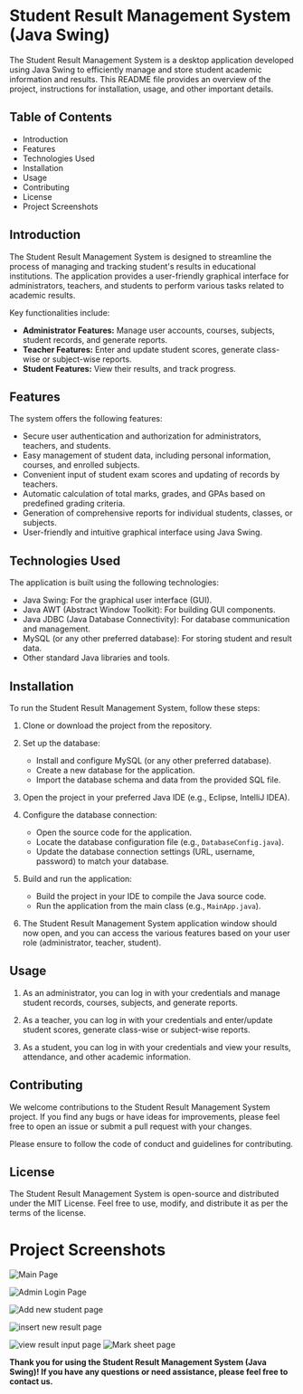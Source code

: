 # Student Result Management System (Java Swing)

The Student Result Management System is a desktop application developed using Java Swing to efficiently manage and store student academic information and results. This README file provides an overview of the project, instructions for installation, usage, and other important details.

## Table of Contents
* Introduction
* Features
* Technologies Used
* Installation
* Usage
* Contributing
* License
* Project Screenshots
## Introduction
The Student Result Management System is designed to streamline the process of managing and tracking student's results in educational institutions. The application provides a user-friendly graphical interface for administrators, teachers, and students to perform various tasks related to academic results.

Key functionalities include:

* **Administrator Features:** Manage user accounts, courses, subjects, student records, and generate reports.
* **Teacher Features:** Enter and update student scores, generate class-wise or subject-wise reports.
* **Student Features:** View their results, and track progress.
## Features
The system offers the following features:

* Secure user authentication and authorization for administrators, teachers, and students.
* Easy management of student data, including personal information, courses, and enrolled subjects.
* Convenient input of student exam scores and updating of records by teachers.
* Automatic calculation of total marks, grades, and GPAs based on predefined grading criteria.
* Generation of comprehensive reports for individual students, classes, or subjects.
* User-friendly and intuitive graphical interface using Java Swing.
## Technologies Used
The application is built using the following technologies:

* Java Swing: For the graphical user interface (GUI).
* Java AWT (Abstract Window Toolkit): For building GUI components.
* Java JDBC (Java Database Connectivity): For database communication and management.
* MySQL (or any other preferred database): For storing student and result data.
* Other standard Java libraries and tools.
## Installation
To run the Student Result Management System, follow these steps:

1. Clone or download the project from the repository.

2. Set up the database:

    * Install and configure MySQL (or any other preferred database).
    * Create a new database for the application.
    * Import the database schema and data from the provided SQL file.
3. Open the project in your preferred Java IDE (e.g., Eclipse, IntelliJ IDEA).

4. Configure the database connection:

    * Open the source code for the application.
    * Locate the database configuration file (e.g., `DatabaseConfig.java`).
    * Update the database connection settings (URL, username, password) to match your database.
5. Build and run the application:

    * Build the project in your IDE to compile the Java source code.
    * Run the application from the main class (e.g., `MainApp.java`).
6. The Student Result Management System application window should now open, and you can access the various features based on your user role (administrator, teacher, student).

## Usage
1. As an administrator, you can log in with your credentials and manage student records, courses, subjects, and generate reports.

2. As a teacher, you can log in with your credentials and enter/update student scores, generate class-wise or subject-wise reports.

3. As a student, you can log in with your credentials and view your results, attendance, and other academic information.

## Contributing
We welcome contributions to the Student Result Management System project. If you find any bugs or have ideas for improvements, please feel free to open an issue or submit a pull request with your changes.

Please ensure to follow the code of conduct and guidelines for contributing.

## License
The Student Result Management System is open-source and distributed under the MIT License. Feel free to use, modify, and distribute it as per the terms of the license.


# Project Screenshots
![Main Page](src/student_result_management_system/Images_And_Logos/ss1.png)

![Admin Login Page](src/student_result_management_system/Images_And_Logos/ss2.png)

![Add new student page](src/student_result_management_system/Images_And_Logos/ss3.png)

![insert new result page](src/student_result_management_system/Images_And_Logos/ss4.png)

![view result input page](src/student_result_management_system/Images_And_Logos/ss5.png)
![Mark sheet page](src/student_result_management_system/Images_And_Logos/ss6.png)

**Thank you for using the Student Result Management System (Java Swing)! If you have any questions or need assistance, please feel free to contact us.**
